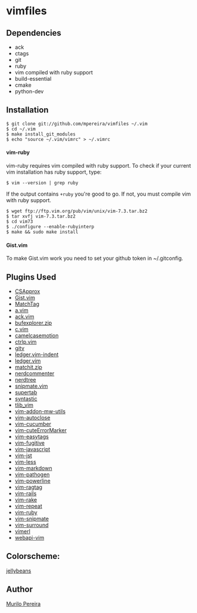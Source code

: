 # vimfiles

## Dependencies
  - ack
  - ctags
  - git
  - ruby
  - vim compiled with ruby support
  - build-essential
  - cmake
  - python-dev

## Installation
    $ git clone git://github.com/mpereira/vimfiles ~/.vim
    $ cd ~/.vim
    $ make install_git_modules
    $ echo "source ~/.vim/vimrc" > ~/.vimrc

#### vim-ruby
vim-ruby requires vim compiled with ruby support. To check if your current vim
installation has ruby support, type:

    $ vim --version | grep ruby

If the output contains `+ruby` you're good to go. If not, you must compile vim
with ruby support.

    $ wget ftp://ftp.vim.org/pub/vim/unix/vim-7.3.tar.bz2
    $ tar xvfj vim-7.3.tar.bz2
    $ cd vim73
    $ ./configure --enable-rubyinterp
    $ make && sudo make install

#### Gist.vim
  To make Gist.vim work you need to set your github token in ~/.gitconfig.

## Plugins Used
  - [CSApprox](https://github.com/vim-scripts/CSApprox)
  - [Gist.vim](https://github.com/vim-scripts/Gist.vim)
  - [MatchTag](https://github.com/gregsexton/MatchTag)
  - [a.vim](https://github.com/vim-scripts/a.vim)
  - [ack.vim](https://github.com/mileszs/ack.vim)
  - [bufexplorer.zip](https://github.com/vim-scripts/bufexplorer.zip)
  - [c.vim](https://github.com/vim-scripts/c.vim)
  - [camelcasemotion](https://github.com/vim-scripts/camelcasemotion)
  - [ctrlp.vim](https://github.com/kien/ctrlp.vim)
  - [gitv](https://github.com/vim-scripts/gitv)
  - [ledger.vim-indent](https://github.com/vim-scripts/ledger.vim-indent)
  - [ledger.vim](https://github.com/vim-scripts/ledger.vim)
  - [matchit.zip](https://github.com/vim-scripts/matchit.zip)
  - [nerdcommenter](https://github.com/scrooloose/nerdcommenter)
  - [nerdtree](https://github.com/scrooloose/nerdtree)
  - [snipmate.vim](https://github.com/msanders/snipmate.vim)
  - [supertab](https://github.com/ervandew/supertab)
  - [syntastic](https://github.com/scrooloose/syntastic)
  - [tlib_vim](https://github.com/tomtom/tlib_vim)
  - [vim-addon-mw-utils](https://github.com/MarcWeber/vim-addon-mw-utils)
  - [vim-autoclose](https://github.com/Townk/vim-autoclose)
  - [vim-cucumber](https://github.com/tpope/vim-cucumber)
  - [vim-cuteErrorMarker](https://github.com/Twinside/vim-cuteErrorMarker)
  - [vim-easytags](https://github.com/xolox/vim-easytags)
  - [vim-fugitive](https://github.com/tpope/vim-fugitive)
  - [vim-javascript](https://github.com/pangloss/vim-javascript.git)
  - [vim-jst](https://github.com/briancollins/vim-jst.git)
  - [vim-less](https://github.com/lunaru/vim-less)
  - [vim-markdown](https://github.com/plasticboy/vim-markdown)
  - [vim-pathogen](https://github.com/tpope/vim-pathogen)
  - [vim-powerline](https://github.com/Lokaltog/vim-powerline)
  - [vim-ragtag](https://github.com/tpope/vim-ragtag)
  - [vim-rails](https://github.com/tpope/vim-rails)
  - [vim-rake](https://github.com/tpope/vim-rake)
  - [vim-repeat](https://github.com/tpope/vim-repeat)
  - [vim-ruby](https://github.com/vim-ruby/vim-ruby)
  - [vim-snipmate](https://github.com/garbas/vim-snipmate)
  - [vim-surround](https://github.com/tpope/vim-surround)
  - [vimerl](https://github.com/jimenezrick/vimerl)
  - [webapi-vim](https://github.com/mattn/webapi-vim)

## Colorscheme:
  [jellybeans](https://github.com/vim-scripts/jellybeans.vim)

## Author
  [Murilo Pereira](http://murilopereira.com)
